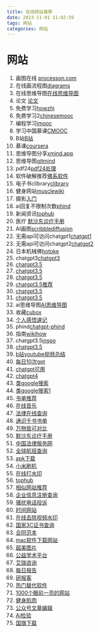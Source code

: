```yaml
---
title: 在线网站推荐
date: 2023-11-01 11:02:59
tags: 网站
categories: 网站
---
```




# 网站

1. 画图在线 [processon.com](http://www.processon.com/)
2. 在线画流程图[diagrams](https://app.diagrams.net/)
2. 在线思维导图[在线思维导图](https://gitmind.cn/)
3. 论文 [论文](https://www.oalib.com/)
4. 免费学习[howzhi](http://www.howzhi.com/)
5. 免费学习2[chinesemooc](http://www.chinesemooc.org/)
6. 编程学习[imooc](https://www.imooc.com/)
7. 学习中国慕课[CMOOC](https://www.cmooc.com/)
8. B站[B站](https://www.bilibili.com/)
9. 慕课[coursera](https://www.coursera.org/)
10. 思维导图分享[xmind.app](https://xmind.app/share/?category=zh)
11. 思维导图[gitmind](https://www.gitmind.cn)
11. pdf24[pdf24处理](https://tools.pdf24.org/zh/all-tools)
12. 软件破解推荐[佛系软件](https://foxirj.com/)
15. 电子书clibrary[clibrary](https://clibrary.cn/)
14. 健身网站[musclewiki](https://musclewiki.com/)
15. 摄影[入门](https://www.fsbus.com/)
16. ai回复不限制次数[phind](https://phind.com/)
17. 新闻资讯[tophub](https://tophub.today/)
18. 医疗 [默沙东诊疗手册](https://www.msdmanuals.cn/)
19. AI画图[scribblediffusion](https://scribblediffusion.com/)
20. 无需api可访问chatgpt1[chatgpt1](https://chat.theb.ai/)
21. 无需api可访问chatgpt2[chatgpt2](https://chatgpt-35-turbo.com/)
22. 日本机械佛[hotoke](https://hotoke.ai/)
23. chatgpt3[chatgpt3](https://chatforai.com/)
24. [chatgpt3.5](https://openaizh.com/)
25. [chatgpt3.5](https://ai117.com/)
26. [chatgpt3.5](https://chat.zecoba.cn/)
27. [chatgpt3.5推荐](https://chat.51buygpt.com/)
28. [chatgpt3.5](https://vrtalk.io/)
29. [chatgpt3.5](https://fastgpt.app/)
29. ai思维导图[AI思维导图](https://www.chatmind.tech/)
30. 收藏[cubox](https://cubox.pro/)
31. [个人感悟速记](https://v.flomoapp.com/)
32. phind[chatgpt-phind](https://www.phind.com/)
33. 指南[wikihow](https://zh.wikihow.com/)
34. chatgpt3.5[inspo](https://inspo.vip/)
35. [chatgpt3.5](https://open-gpt.app/)
36. [b站youtube视频总结](https://b.jimmylv.cn/)
37. [每日10次gpt](https://chat.behye.com/)
38. [chatgpt可用](https://aicodehelper.com/)
39. [chatgpt4](https://nat.dev/)
40. [类google搜索](https://kagi.com/)
41. [类google搜索1](https://yep.com/)
42. [书单推荐](https://docs.qq.com/sheet/DY2RmcVVMVE9Qd3JV?tab=BB08J2)
43. [在线音乐](https://tonzhon.com/)
44. [法律在线查询](https://lawrefbook.github.io/)
45. [通识千书书单](https://docs.qq.com/sheet/DY2RmcVVMVE9Qd3JV?tab=BB08J2&scode=)
46. [万物皆可对比](https://versus.com/cn)
47. [默沙东诊疗手册](https://www.msdmanuals.cn/)
48. [中国法律服务网](https://ai.12348.gov.cn/pc/)
49. [全球航班查询](https://map.variflight.com/)
50. [apk下载](https://apkpure.com/)
51. [小米刷机](https://roms.miuier.com/)
52. [在线打水印](https://joyqi.github.io/sfz/)
53. [tophub](https://tophub.today/)
54. [相似网站推荐](https://www.similarsites.com/)
55. [企业信息注册查询](https://shiming.gsxt.gov.cn/index.html)
56. [骚扰电话投诉](https://www.12321.cn/)
57. [时间网站](https://time.is/zh/)
58. [在线去除视频水印](https://online-video-cutter.com/)
59. [国家3C证书查询](https://webdata.cqccms.com.cn/)
60. [合同范本](https://cont.12315.cn/)
61. [mac软件下载网站](https://macbv.com/)
62. [超美图片](https://vavebg.com/)
63. [公益学术平台](https://pubscholar.cn/)
64. [艾瑞咨询](https://www.iresearch.com.cn/report.shtml)
65. [每日报告](https://www.mrbaogao.com/)
66. [研报客](https://www.yanbaoke.com/)
66. [热门替代软件](https://alternativeto.net/)
67. [1000个眼前一亮的网站](https://supercreative.design/1000-inspiring-websites)
68. [健身肌肉](https://musclewiki.com/)
69. [公众号文章编辑](https://editor.mdnice.com/)
70. [Ai检验](https://www.aiornot.com/)
71. [国旗下载](https://seekflag.com/)
